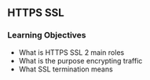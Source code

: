 ## HTTPS SSL

### Learning Objectives
* What is HTTPS SSL 2 main roles
* What is the purpose encrypting traffic
* What SSL termination means
